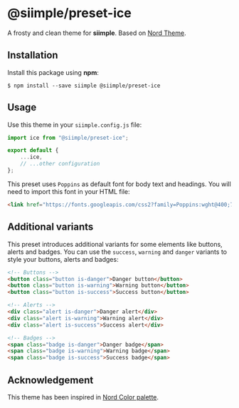 # @siimple/preset-ice

A frosty and clean theme for **siimple**. Based on [Nord Theme](https://www.nordtheme.com).

## Installation

Install this package using **npm**:

```
$ npm install --save siimple @siimple/preset-ice
```

## Usage

Use this theme in your `siimple.config.js` file:

```js
import ice from "@siimple/preset-ice";

export default {
    ...ice,
    // ...other configuration
};
```

This preset uses `Poppins` as default font for body text and headings. You will need to import this font in your HTML file:

```html
<link href="https://fonts.googleapis.com/css2?family=Poppins:wght@400;700" rel="stylesheet">
```

## Additional variants

This preset introduces additional variants for some elements like buttons, alerts and badges. You can use the `success`, `warning` and `danger` variants to style your buttons, alerts and badges:

```html
<!-- Buttons -->
<button class="button is-danger">Danger button</button>
<button class="button is-warning">Warning button</button>
<button class="button is-success">Success button</button>

<!-- Alerts -->
<div class="alert is-danger">Danger alert</div>
<div class="alert is-warning">Warning alert</div>
<div class="alert is-success">Success alert</div>

<!-- Badges -->
<span class="badge is-danger">Danger badge</span>
<span class="badge is-warning">Warning badge</span>
<span class="badge is-success">Success badge</span>
```

## Acknowledgement

This theme has been inspired in [Nord Color palette](https://www.nordtheme.com).
